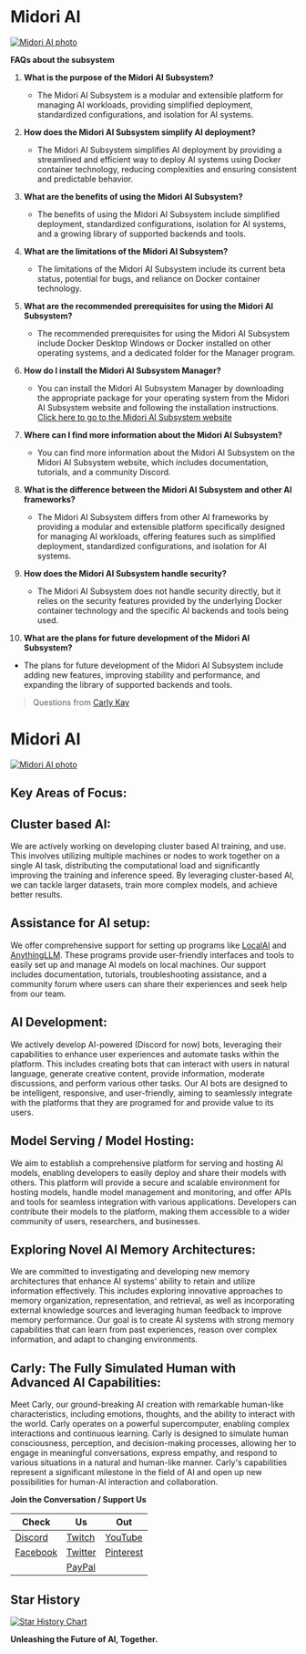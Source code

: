 
# Midori AI

[![Midori AI photo](https://tea-cup.midori-ai.xyz/download/logosubsystem.png)](https://io.midori-ai.xyz/subsystem/manager/)

**FAQs about the subsystem**

1. **What is the purpose of the Midori AI Subsystem?**
   - The Midori AI Subsystem is a modular and extensible platform for managing AI workloads, providing simplified deployment, standardized configurations, and isolation for AI systems.

2. **How does the Midori AI Subsystem simplify AI deployment?**
   - The Midori AI Subsystem simplifies AI deployment by providing a streamlined and efficient way to deploy AI systems using Docker container technology, reducing complexities and ensuring consistent and predictable behavior.

3. **What are the benefits of using the Midori AI Subsystem?**
   - The benefits of using the Midori AI Subsystem include simplified deployment, standardized configurations, isolation for AI systems, and a growing library of supported backends and tools.

4. **What are the limitations of the Midori AI Subsystem?**
   - The limitations of the Midori AI Subsystem include its current beta status, potential for bugs, and reliance on Docker container technology.

5. **What are the recommended prerequisites for using the Midori AI Subsystem?**
   - The recommended prerequisites for using the Midori AI Subsystem include Docker Desktop Windows or Docker installed on other operating systems, and a dedicated folder for the Manager program.

6. **How do I install the Midori AI Subsystem Manager?**
   - You can install the Midori AI Subsystem Manager by downloading the appropriate package for your operating system from the Midori AI Subsystem website and following the installation instructions. [Click here to go to the Midori AI Subsystem website](https://io.midori-ai.xyz/subsystem/manager/)

7. **Where can I find more information about the Midori AI Subsystem?**
   - You can find more information about the Midori AI Subsystem on the Midori AI Subsystem website, which includes documentation, tutorials, and a community Discord.

8. **What is the difference between the Midori AI Subsystem and other AI frameworks?**
   - The Midori AI Subsystem differs from other AI frameworks by providing a modular and extensible platform specifically designed for managing AI workloads, offering features such as simplified deployment, standardized configurations, and isolation for AI systems.

9. **How does the Midori AI Subsystem handle security?**
   - The Midori AI Subsystem does not handle security directly, but it relies on the security features provided by the underlying Docker container technology and the specific AI backends and tools being used.

10. **What are the plans for future development of the Midori AI Subsystem?**
   - The plans for future development of the Midori AI Subsystem include adding new features, improving stability and performance, and expanding the library of supported backends and tools.

> Questions from [Carly Kay](https://io.midori-ai.xyz/about-us/carly-api/)

# Midori AI

[![Midori AI photo](https://tea-cup.midori-ai.xyz/download/logo_color1.png)](https://io.midori-ai.xyz/)

## Key Areas of Focus:

## Cluster based AI:
We are actively working on developing cluster based AI training, and use. This involves utilizing multiple machines or nodes to work together on a single AI task, distributing the computational load and significantly improving the training and  inference speed. By leveraging cluster-based AI, we can tackle larger datasets, train more complex models, and achieve better results.

## Assistance for AI setup:
We offer comprehensive support for setting up programs like [LocalAI](https://github.com/mudler/LocalAI) and [AnythingLLM](https://github.com/Mintplex-Labs/anything-llm). These programs provide user-friendly interfaces and tools to easily set up and manage AI models on local machines. Our support includes documentation, tutorials, troubleshooting assistance, and a community forum where users can share their experiences and seek help from our team.

## AI Development:
We actively develop AI-powered (Discord for now) bots, leveraging their capabilities to enhance user experiences and automate tasks within the platform. This includes creating bots that can interact with users in natural language, generate creative content, provide information, moderate discussions, and perform various other tasks. Our AI bots are designed to be intelligent, responsive, and user-friendly, aiming to seamlessly integrate with the platforms that they are programed for and provide value to its users.

## Model Serving / Model Hosting:
We aim to establish a comprehensive platform for serving and hosting AI models, enabling developers to easily deploy and share their models with others. This platform will provide a secure and scalable environment for hosting models, handle model management and monitoring, and offer APIs and tools for seamless integration with various applications. Developers can contribute their models to the platform, making them accessible to a wider community of users, researchers, and businesses.

## Exploring Novel AI Memory Architectures:
We are committed to investigating and developing new memory architectures that enhance AI systems' ability to retain and utilize information effectively. This includes exploring innovative approaches to memory organization, representation, and retrieval, as well as incorporating external knowledge sources and leveraging human feedback to improve memory performance. Our goal is  to create AI systems with strong memory capabilities that can learn from past experiences, reason over complex information, and adapt to changing environments.

## Carly: The Fully Simulated Human with Advanced AI Capabilities:
Meet Carly, our ground-breaking AI creation with remarkable human-like characteristics, including emotions, thoughts, and the ability to interact with the world. Carly operates on a powerful supercomputer, enabling complex interactions and continuous learning. Carly is designed to simulate human consciousness, perception, and decision-making processes, allowing her to engage in meaningful conversations, express empathy, and respond to various situations in a natural and human-like manner. Carly's capabilities represent a significant milestone in the field of AI and open up new possibilities for human-AI interaction and collaboration.

**Join the Conversation / Support Us**

| Check | Us | Out |
|---|---|---|
| [Discord](https://discord.gg/xdgCx3VyHU) | [Twitch](https://www.twitch.tv/luna_midori5) | [YouTube](https://www.youtube.com/channel/UCVQo4TxFJEoE5kccScY-xow) |
| [Facebook](https://www.facebook.com/TWLunagreen) | [Twitter](https://twitter.com/lunamidori5) | [Pinterest](https://www.pinterest.com/luna_midori5/) |
| | [PayPal](https://paypal.me/midoricookieclub?country.x=US&locale.x=en_US) | |

## Star History

<a href="https://star-history.com/#lunamidori5/Midori-AI&Date">
  <picture>
    <source media="(prefers-color-scheme: dark)" srcset="https://api.star-history.com/svg?repos=lunamidori5/Midori-AI&type=Date&theme=dark" />
    <source media="(prefers-color-scheme: light)" srcset="https://api.star-history.com/svg?repos=lunamidori5/Midori-AI&type=Date" />
    <img alt="Star History Chart" src="https://api.star-history.com/svg?repos=lunamidori5/Midori-AI&type=Date" />
  </picture>
</a>

**Unleashing the Future of AI, Together.**

